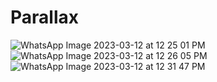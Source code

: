 # Parallax
![WhatsApp Image 2023-03-12 at 12 25 01 PM](https://user-images.githubusercontent.com/91048746/224529988-e42e5191-8da5-4c2b-9d4a-1cc3dbc7fd33.jpeg)
![WhatsApp Image 2023-03-12 at 12 26 05 PM](https://user-images.githubusercontent.com/91048746/224529991-ceac3459-bb1c-4663-b1fe-822cd4d9c7fe.jpeg)
![WhatsApp Image 2023-03-12 at 12 31 47 PM](https://user-images.githubusercontent.com/91048746/224529992-56ff42bf-380f-4fd1-a26c-a73cd3d226ba.jpeg)
